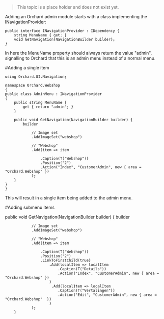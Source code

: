 > This topic is a place holder and does not exist yet.

Adding an Orchard admin module starts with a class implementing the INavigationProvider:
    
    public interface INavigationProvider : IDependency {
        string MenuName { get; }
        void GetNavigation(NavigationBuilder builder);
    }

In here the MenuName property should always return the value "admin", signalling to Orchard that this is an admin menu instead of a normal menu.

#Adding a single item

    using Orchard.UI.Navigation;
 
    namespace Orchard.Webshop 
    {
    public class AdminMenu : INavigationProvider
    {
        public string MenuName {
            get { return "admin"; }
        }
 
        public void GetNavigation(NavigationBuilder builder) {
            builder
                
                // Image set
                .AddImageSet("webshop")
 
                // "Webshop"
                .Add(item => item
 
                    .Caption(T("Webshop"))
                    .Position("2")
                    .Action("Index", "CustomerAdmin", new { area = "Orchard.Webshop" })       
                );
        }
    }
    }

This will result in a single item being added to the admin menu.

#Adding submenu items

public void GetNavigation(NavigationBuilder builder) {
            builder
                
                // Image set
                .AddImageSet("webshop")
 
                // "Webshop"
                .Add(item => item
 
                    .Caption(T("Webshop"))
                    .Position("2")
                    .LinkToFirstChild(true)
                        .Add(localItem => localItem
                            .Caption(T("Details"))
                            .Action("Index", "CustomerAdmin", new { area = "Orchard.Webshop" })
                        )
                         .Add(localItem => localItem
                            .Caption(T("Vertalingen"))
                            .Action("Edit", "CustomerAdmin", new { area = "Orchard.Webshop"  })
                        )
                );
        }
